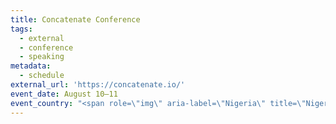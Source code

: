 ```yaml
---
title: Concatenate Conference
tags:
  - external
  - conference
  - speaking
metadata:
  - schedule
external_url: 'https://concatenate.io/'
event_date: August 10–11
event_country: "<span role=\"img\" aria-label=\"Nigeria\" title=\"Nigeria\">\U0001F1F3\U0001F1EC</span>"
---
```


